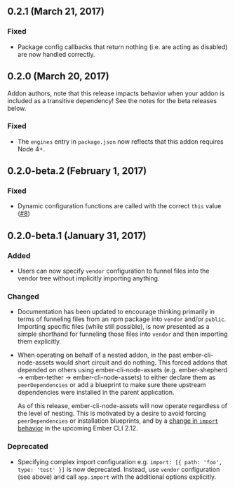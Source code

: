 ## 0.2.1 (March 21, 2017)
### Fixed
- Package config callbacks that return nothing (i.e. are acting as disabled) are now handled correctly.

## 0.2.0 (March 20, 2017)

Addon authors, note that this release impacts behavior when your addon is included as a transitive dependency! See the notes for the beta releases below.

### Fixed
- The `engines` entry in `package.json` now reflects that this addon requires Node 4+.

## 0.2.0-beta.2 (February 1, 2017)
### Fixed
- Dynamic configuration functions are called with the correct `this` value ([#8](https://github.com/dfreeman/ember-cli-node-assets/issues/8))

## 0.2.0-beta.1 (January 31, 2017)
### Added
- Users can now specify `vendor` configuration to funnel files into the vendor tree without implicitly importing anything.

### Changed
- Documentation has been updated to encourage thinking primarily in terms of funneling files from an npm package into `vendor` and/or `public`. Importing specific files (while still possible), is now presented as a simple shorthand for funneling those files into `vendor` and then importing them explicitly.
- When operating on behalf of a nested addon, in the past ember-cli-node-assets would short circuit and do nothing. This forced addons that depended on others using ember-cli-node-assets (e.g. ember-shepherd -> ember-tether -> ember-cli-node-assets) to either declare them as `peerDependencies` or add a blueprint to make sure there upstream dependencies were installed in the parent application.

  As of this release, ember-cli-node-assets will now operate regardless of the level of nesting. This is motivated by a desire to avoid forcing `peerDependencies` or installation blueprints, and by a [change in `import` behavior](https://github.com/ember-cli/ember-cli/pull/6603) in the upcoming Ember CLI 2.12.

### Deprecated
- Specifying complex import configuration e.g. `import: [{ path: 'foo', type: 'test' }]` is now deprecated. Instead, use `vendor` configuration (see above) and call `app.import` with the additional options explicitly.
